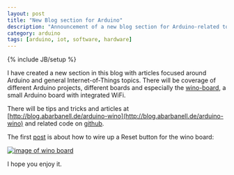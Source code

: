 ```yaml
---
layout: post
title: "New Blog section for Arduino"
description: "Announcement of a new blog section for Arduino-related topics"
category: arduino
tags: [arduino, iot, software, hardware]
---
```

{% include JB/setup %}

I have created a new section in this blog with articles focused around Arduino and general Internet-of-Things
topics. There will be coverage of different Arduino projects, different boards and especially the 
[wino-board](http://www.wino-board.com), a small Arduino board with integrated WiFi.

There will be tips and tricks and articles at [http://blog.abarbanell.de/arduino-wino](http://blog.abarbanell.de/arduino-wino) and related code on [github](https://github.com/abarbanell/arduino-wino).

The first [post](http://blog.abarbanell.de/arduino-wino/wino/arduino/2015/10/31/Arduino-Wino-Reset.html)
 is about how to wire up a Reset button for the wino board: 

[![image of wino
board](http://blog.abarbanell.de/arduino-wino/img/reset.jpeg)](http://blog.abarbanell.de/arduino-wino/wino/arduino/2015/10/31/Arduino-Wino-Reset.html)

I hope you enjoy it.


